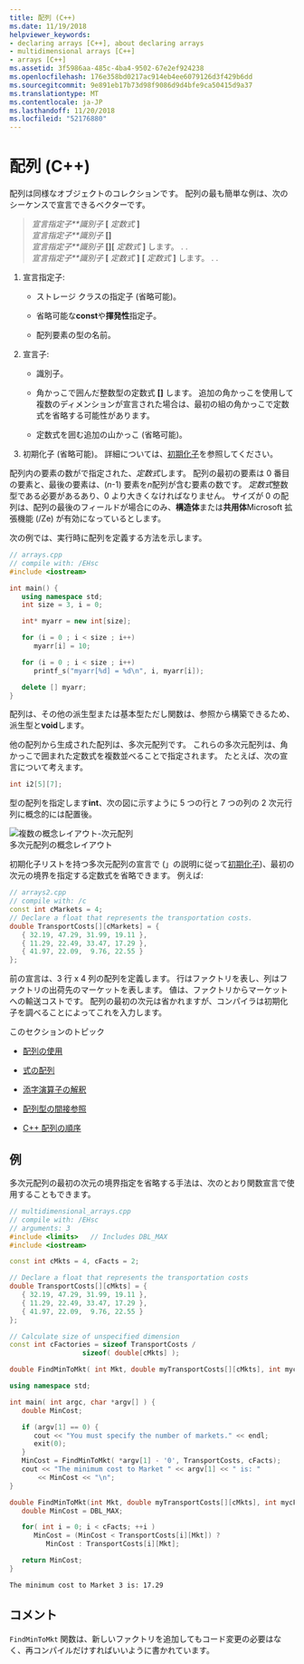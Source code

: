 ```yaml
---
title: 配列 (C++)
ms.date: 11/19/2018
helpviewer_keywords:
- declaring arrays [C++], about declaring arrays
- multidimensional arrays [C++]
- arrays [C++]
ms.assetid: 3f5986aa-485c-4ba4-9502-67e2ef924238
ms.openlocfilehash: 176e358bd0217ac914eb4ee6079126d3f429b6dd
ms.sourcegitcommit: 9e891eb17b73d98f9086d9d4bfe9ca50415d9a37
ms.translationtype: MT
ms.contentlocale: ja-JP
ms.lasthandoff: 11/20/2018
ms.locfileid: "52176880"
---
```

# <a name="arrays-c"></a>配列 (C++)

配列は同様なオブジェクトのコレクションです。 配列の最も簡単な例は、次のシーケンスで宣言できるベクターです。

> *宣言指定子**識別子* **\[** *定数式* **]**<br/>
> *宣言指定子**識別子*  **\[]**<br/>
> *宣言指定子**識別子* **\[]\[** *定数式* **]** します。 . .<br/>
> *宣言指定子**識別子* **\[** *定数式* **]**  **\[** *定数式* **]** します。 . .

1. 宣言指定子: 

   - ストレージ クラスの指定子 (省略可能)。

   - 省略可能な**const**や**揮発性**指定子。

   - 配列要素の型の名前。

1. 宣言子: 

   - 識別子。

   - 角かっこで囲んだ整数型の定数式 **\[]** します。 追加の角かっこを使用して複数のディメンションが宣言された場合は、最初の組の角かっこで定数式を省略する可能性があります。

   - 定数式を囲む追加の山かっこ (省略可能)。

1. 初期化子 (省略可能)。 詳細については、[初期化子](../cpp/initializers.md)を参照してください。

配列内の要素の数がで指定された、*定数式*します。 配列の最初の要素は 0 番目の要素と、最後の要素は、(*n*-1) 要素を*n*配列が含む要素の数です。 *定数式*整数型である必要があるあり、0 より大きくなければなりません。 サイズが 0 の配列は、配列の最後のフィールドが場合にのみ、**構造体**または**共用体**Microsoft 拡張機能 (/Ze) が有効になっているとします。

次の例では、実行時に配列を定義する方法を示します。

```cpp
// arrays.cpp
// compile with: /EHsc
#include <iostream>

int main() {
   using namespace std;
   int size = 3, i = 0;

   int* myarr = new int[size];

   for (i = 0 ; i < size ; i++)
      myarr[i] = 10;

   for (i = 0 ; i < size ; i++)
      printf_s("myarr[%d] = %d\n", i, myarr[i]);

   delete [] myarr;
}
```

配列は、その他の派生型または基本型ただし関数は、参照から構築できるため、派生型と**void**します。

他の配列から生成された配列は、多次元配列です。 これらの多次元配列は、角かっこで囲まれた定数式を複数並べることで指定されます。 たとえば、次の宣言について考えます。

```cpp
int i2[5][7];
```

型の配列を指定します**int**、次の図に示すように 5 つの行と 7 つの列の 2 次元行列に概念的には配置後。

![複数の概念レイアウト&#45;次元配列](../cpp/media/vc38rc1.gif "マルチの概念レイアウト&#45;次元配列") <br/>
多次元配列の概念レイアウト

初期化子リストを持つ多次元配列の宣言で (」の説明に従って[初期化子](../cpp/initializers.md))、最初の次元の境界を指定する定数式を省略できます。 例えば:

```cpp
// arrays2.cpp
// compile with: /c
const int cMarkets = 4;
// Declare a float that represents the transportation costs.
double TransportCosts[][cMarkets] = {
   { 32.19, 47.29, 31.99, 19.11 },
   { 11.29, 22.49, 33.47, 17.29 },
   { 41.97, 22.09,  9.76, 22.55 }
};
```

前の宣言は、3 行 x 4 列の配列を定義します。 行はファクトリを表し、列はファクトリの出荷先のマーケットを表します。 値は、ファクトリからマーケットへの輸送コストです。 配列の最初の次元は省かれますが、コンパイラは初期化子を調べることによってこれを入力します。

このセクションのトピック

- [配列の使用](../cpp/using-arrays-cpp.md)

- [式の配列](../cpp/arrays-in-expressions.md)

- [添字演算子の解釈](../cpp/interpretation-of-subscript-operator.md)

- [配列型の間接参照](../cpp/indirection-on-array-types.md)

- [C++ 配列の順序](../cpp/ordering-of-cpp-arrays.md)

## <a name="example"></a>例

多次元配列の最初の次元の境界指定を省略する手法は、次のとおり関数宣言で使用することもできます。

```cpp
// multidimensional_arrays.cpp
// compile with: /EHsc
// arguments: 3
#include <limits>   // Includes DBL_MAX
#include <iostream>

const int cMkts = 4, cFacts = 2;

// Declare a float that represents the transportation costs
double TransportCosts[][cMkts] = {
   { 32.19, 47.29, 31.99, 19.11 },
   { 11.29, 22.49, 33.47, 17.29 },
   { 41.97, 22.09,  9.76, 22.55 }
};

// Calculate size of unspecified dimension
const int cFactories = sizeof TransportCosts /
                  sizeof( double[cMkts] );

double FindMinToMkt( int Mkt, double myTransportCosts[][cMkts], int mycFacts);

using namespace std;

int main( int argc, char *argv[] ) {
   double MinCost;

   if (argv[1] == 0) {
      cout << "You must specify the number of markets." << endl;
      exit(0);
   }
   MinCost = FindMinToMkt( *argv[1] - '0', TransportCosts, cFacts);
   cout << "The minimum cost to Market " << argv[1] << " is: "
       << MinCost << "\n";
}

double FindMinToMkt(int Mkt, double myTransportCosts[][cMkts], int mycFacts) {
   double MinCost = DBL_MAX;

   for( int i = 0; i < cFacts; ++i )
      MinCost = (MinCost < TransportCosts[i][Mkt]) ?
         MinCost : TransportCosts[i][Mkt];

   return MinCost;
}
```

```Output
The minimum cost to Market 3 is: 17.29
```

## <a name="comments"></a>コメント

`FindMinToMkt` 関数は、新しいファクトリを追加してもコード変更の必要はなく、再コンパイルだけすればいいように書かれています。
